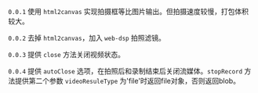 `0.0.1` 使用 `html2canvas` 实现拍摄框等比图片输出。但拍摄速度较慢，打包体积较大。

`0.0.2` 去掉 `html2canvas`，加入 `web-dsp` 拍照滤镜。

`0.0.3` 提供 `close` 方法关闭视频状态。

`0.0.4` 提供 `autoClose` 选项，在拍照后和录制结束后关闭流媒体。`stopRecord` 方法提供第二个参数 `videoResuleType` 为'file'时返回file对象，否则返回blob。
